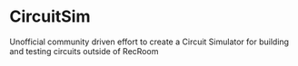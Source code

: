 # CircuitSim
Unofficial community driven effort to create a Circuit Simulator for building and testing circuits outside of RecRoom

